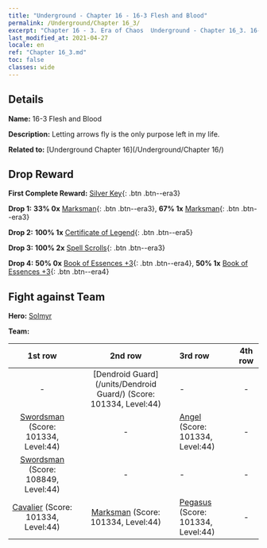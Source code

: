 ```yaml
---
title: "Underground - Chapter 16 - 16-3 Flesh and Blood"
permalink: /Underground/Chapter 16_3/
excerpt: "Chapter 16 - 3. Era of Chaos  Underground - Chapter 16_3. 16-3 Flesh and Blood"
last_modified_at: 2021-04-27
locale: en
ref: "Chapter 16_3.md"
toc: false
classes: wide
---
```


## Details

 **Name:** 16-3 Flesh and Blood

 **Description:** Letting arrows fly is the only purpose left in my life.

 **Related to:** [Underground Chapter 16](/Underground/Chapter 16/)

## Drop Reward

 **First Complete Reward:** [Silver Key](/Items/con_693/){: .btn .btn--era3}

 **Drop 1:** **33% 0x** [Marksman](/Items/unt_191/){: .btn .btn--era3}, **67% 1x** [Marksman](/Items/unt_191/){: .btn .btn--era3}

 **Drop 2:** **100% 1x** [Certificate of Legend](/Items/mat_67/){: .btn .btn--era5}

 **Drop 3:** **100% 2x** [Spell Scrolls](/Items/con_694/){: .btn .btn--era3}

 **Drop 4:** **50% 0x** [Book of Essences +3](/Items/mat_60/){: .btn .btn--era4}, **50% 1x** [Book of Essences +3](/Items/mat_60/){: .btn .btn--era4}


## Fight against Team
 **Hero:** [Solmyr](/heroes/Solmyr/)

 **Team:**


  | 1st row | 2nd row | 3rd row | 4th row |
  |:----:|:----:|:----|:----:|
  | - | [Dendroid Guard](/units/Dendroid Guard/) (Score: 101334, Level:44)  | - | - |
  | [Swordsman](/units/Swordsman/) (Score: 101334, Level:44)  | - | [Angel](/units/Angel/) (Score: 101334, Level:44)  | - |
  | [Swordsman](/units/Swordsman/) (Score: 108849, Level:44)  | - | - | - |
  | [Cavalier](/units/Cavalier/) (Score: 101334, Level:44)  | [Marksman](/units/Marksman/) (Score: 101334, Level:44)  | [Pegasus](/units/Pegasus/) (Score: 101334, Level:44)  | - |


